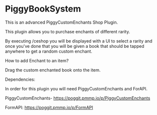 # PiggyBookSystem

This is an advanced PiggyCustomEnchants Shop Plugin.

This plugin allows you to purchase enchants of different rarity.

By executing /ceshop you will be displayed with a UI to select a rarity and once you've done that you will be given a book that should be tapped anywhere to get a random custom enchant.

How to add Enchant to an item?

Drag the custom enchanted book onto the item.

Dependencies:

In order for this plugin you will need PiggyCustomEnchants and ForAPI.

PiggyCustomEnchants- https://poggit.pmmp.io/p/PiggyCustomEnchants

FormAPI: https://poggit.pmmp.io/p/FormAPI
